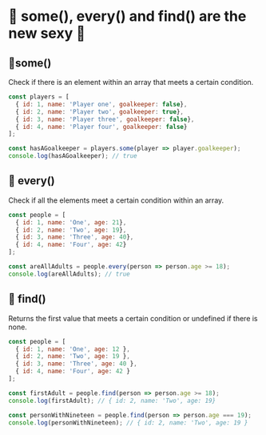# 🤩 some(), every() and find() are the new sexy 🤩

## 👤some()

Check if there is an element within an array that meets a certain condition.

```js
const players = [
  { id: 1, name: 'Player one', goalkeeper: false},
  { id: 2, name: 'Player two', goalkeeper: true},
  { id: 3, name: 'Player three', goalkeeper: false}, 
  { id: 4, name: 'Player four', goalkeeper: false}
];

const hasAGoalkeeper = players.some(player => player.goalkeeper);
console.log(hasAGoalkeeper); // true
```

## 👥 every()

Check if all the elements meet a certain condition within an array.

```js
const people = [
  { id: 1, name: 'One', age: 21},
  { id: 2, name: 'Two', age: 19},
  { id: 3, name: 'Three', age: 40}, 
  { id: 4, name: 'Four', age: 42}
];

const areAllAdults = people.every(person => person.age >= 18);
console.log(areAllAdults); // true
```

## 🔎 find()

Returns the first value that meets a certain condition or undefined if there is none.

```js
const people = [
  { id: 1, name: 'One', age: 12 },
  { id: 2, name: 'Two', age: 19 },
  { id: 3, name: 'Three', age: 40 }, 
  { id: 4, name: 'Four', age: 42 }
];

const firstAdult = people.find(person => person.age >= 18);
console.log(firstAdult); // { id: 2, name: 'Two', age: 19}

const personWithNineteen = people.find(person => person.age === 19);
console.log(personWithNineteen); // { id: 2, name: 'Two', age: 19 }
```
